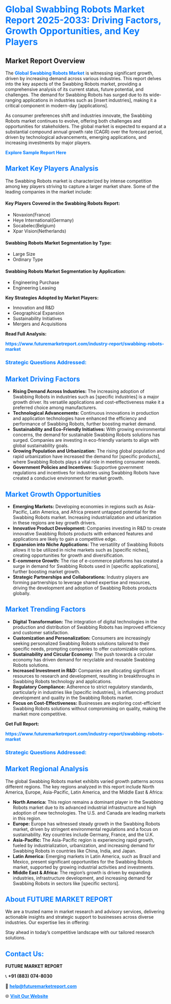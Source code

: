 <h1 style="color: #007BFF;">Global Swabbing Robots Market Report 2025-2033: Driving Factors, Growth Opportunities, and Key Players</h1>

<section id="overview">
<h2>Market Report Overview</h2>
<p>The <a href="https://www.futuremarketreport.com/industry-report/swabbing-robots-market" style="color: #007BFF; text-decoration: none;"><strong>Global Swabbing Robots Market</strong></a> is witnessing significant growth, driven by increasing demand across various industries. This report delves into the key aspects of the Swabbing Robots market, providing a comprehensive analysis of its current status, future potential, and challenges. The demand for Swabbing Robots has surged due to its wide-ranging applications in industries such as [insert industries], making it a critical component in modern-day [applications].</p>
<p>As consumer preferences shift and industries innovate, the Swabbing Robots market continues to evolve, offering both challenges and opportunities for stakeholders. The global market is expected to expand at a substantial compound annual growth rate (CAGR) over the forecast period, driven by technological advancements, emerging applications, and increasing investments by major players.</p>
</section>

<section id="overview">
<p><a href="https://www.futuremarketreport.com/request-sample/reportId=40889" style="color: #007BFF; text-decoration: none;"><strong>Explore Sample Report Here</strong></a></p>
</section>

<section id="key-players">
<h2 style="color: #007BFF;">Market Key Players Analysis</h2>
<p>The Swabbing Robots market is characterized by intense competition among key players striving to capture a larger market share. Some of the leading companies in the market include:</p>
<h4>Key Players Covered in the Swabbing Robots Report:</h4>
<ul><li>Novaxion(France)</li><li>Heye International(Germany)</li><li>Socabelec(Belgium)</li><li>Xpar Vision(Netherlands)</li></ul>
<h4>Swabbing Robots Market Segmentation by Type:</h4>
<ul><li>Large Size</li><li>Ordinary Type</li></ul>

<h4>Swabbing Robots Market Segmentation by Application:</h4>
<ul><li>Engineering Purchase</li><li>Engineering Leasing</li></ul>
<p><strong>Key Strategies Adopted by Market Players:</strong></p>
<ul>
<li>Innovation and R&D</li>
<li>Geographical Expansion</li>
<li>Sustainability Initiatives</li>
<li>Mergers and Acquisitions</li>
</ul>
</section>

<section>
<p><strong>Read Full Analysis: </strong></p><a href="https://www.futuremarketreport.com/industry-report/swabbing-robots-market" style="color: #007BFF; text-decoration: none;"><strong>https://www.futuremarketreport.com/industry-report/swabbing-robots-market</strong></a>
<h3 style="color: #007BFF;">Strategic Questions Addressed:</h3>
</section>

<section id="driving-factors">
<h2 style="color: #007BFF;">Market Driving Factors</h2>
<ul>
<li><strong>Rising Demand Across Industries:</strong> The increasing adoption of Swabbing Robots in industries such as [specific industries] is a major growth driver. Its versatile applications and cost-effectiveness make it a preferred choice among manufacturers.</li>
<li><strong>Technological Advancements:</strong> Continuous innovations in production and application technologies have enhanced the efficiency and performance of Swabbing Robots, further boosting market demand.</li>
<li><strong>Sustainability and Eco-Friendly Initiatives:</strong> With growing environmental concerns, the demand for sustainable Swabbing Robots solutions has surged. Companies are investing in eco-friendly variants to align with global sustainability goals.</li>
<li><strong>Growing Population and Urbanization:</strong> The rising global population and rapid urbanization have increased the demand for [specific products], where Swabbing Robots plays a vital role in meeting consumer needs.</li>
<li><strong>Government Policies and Incentives:</strong> Supportive government regulations and incentives for industries using Swabbing Robots have created a conducive environment for market growth.</li>
</ul>
</section>

<section id="growth-opportunities">
<h2 style="color: #007BFF;">Market Growth Opportunities</h2>
<ul>
<li><strong>Emerging Markets:</strong> Developing economies in regions such as Asia-Pacific, Latin America, and Africa present untapped potential for the Swabbing Robots market. Increasing industrialization and urbanization in these regions are key growth drivers.</li>
<li><strong>Innovative Product Development:</strong> Companies investing in R&D to create innovative Swabbing Robots products with enhanced features and applications are likely to gain a competitive edge.</li>
<li><strong>Expansion into Niche Applications:</strong> The versatility of Swabbing Robots allows it to be utilized in niche markets such as [specific niches], creating opportunities for growth and diversification.</li>
<li><strong>E-commerce Growth:</strong> The rise of e-commerce platforms has created a surge in demand for Swabbing Robots used in [specific applications], further boosting market growth.</li>
<li><strong>Strategic Partnerships and Collaborations:</strong> Industry players are forming partnerships to leverage shared expertise and resources, driving the development and adoption of Swabbing Robots products globally.</li>
</ul>
</section>

<section id="trending-factors">
<h2 style="color: #007BFF;">Market Trending Factors</h2>
<ul>
<li><strong>Digital Transformation:</strong> The integration of digital technologies in the production and distribution of Swabbing Robots has improved efficiency and customer satisfaction.</li>
<li><strong>Customization and Personalization:</strong> Consumers are increasingly seeking personalized Swabbing Robots solutions tailored to their specific needs, prompting companies to offer customizable options.</li>
<li><strong>Sustainability and Circular Economy:</strong> The push towards a circular economy has driven demand for recyclable and reusable Swabbing Robots solutions.</li>
<li><strong>Increased Investment in R&D:</strong> Companies are allocating significant resources to research and development, resulting in breakthroughs in Swabbing Robots technology and applications.</li>
<li><strong>Regulatory Compliance:</strong> Adherence to strict regulatory standards, particularly in industries like [specific industries], is influencing product development and quality in the Swabbing Robots market.</li>
<li><strong>Focus on Cost-Effectiveness:</strong> Businesses are exploring cost-efficient Swabbing Robots solutions without compromising on quality, making the market more competitive.</li>
</ul>
</section>

<section>
<p><strong>Get Full Report: </strong></p><a href="https://www.futuremarketreport.com/industry-report/swabbing-robots-market" style="color: #007BFF; text-decoration: none;"><strong>https://www.futuremarketreport.com/industry-report/swabbing-robots-market</strong></a>
<h3 style="color: #007BFF;">Strategic Questions Addressed:</h3>
</section>


<section id="regional-analysis">
<h2 style="color: #007BFF;">Market Regional Analysis</h2>
<p>The global Swabbing Robots market exhibits varied growth patterns across different regions. The key regions analyzed in this report include North America, Europe, Asia-Pacific, Latin America, and the Middle East & Africa:</p>
<ul>
<li><strong>North America:</strong> This region remains a dominant player in the Swabbing Robots market due to its advanced industrial infrastructure and high adoption of new technologies. The U.S. and Canada are leading markets in this region.</li>
<li><strong>Europe:</strong> Europe has witnessed steady growth in the Swabbing Robots market, driven by stringent environmental regulations and a focus on sustainability. Key countries include Germany, France, and the U.K.</li>
<li><strong>Asia-Pacific:</strong> The Asia-Pacific region is experiencing rapid growth, fueled by industrialization, urbanization, and increasing demand for Swabbing Robots in countries like China, India, and Japan.</li>
<li><strong>Latin America:</strong> Emerging markets in Latin America, such as Brazil and Mexico, present significant opportunities for the Swabbing Robots market, supported by growing industrial activities and investments.</li>
<li><strong>Middle East & Africa:</strong> The region’s growth is driven by expanding industries, infrastructure development, and increasing demand for Swabbing Robots in sectors like [specific sectors].</li>
</ul>
</section>

<footer>
<h2 style="color: #007BFF;">About FUTURE MARKET REPORT</h2>
<p>We are a trusted name in market research and advisory services, delivering actionable insights and strategic support to businesses across diverse industries. Our expertise lies in offering:</p>

<p>Stay ahead in today’s competitive landscape with our tailored research solutions.</p>

<h2 style="color: #007BFF;">Contact Us:</h2>
<p><strong>FUTURE MARKET REPORT</strong></p>
<p>📞 <strong>+91 (883) 074-8030</strong></p>
<p>📧 <strong><a href="mailto:help@futuremarketreport.com" style="color: #007BFF;">help@futuremarketreport.com</a></strong></p>
<p>🌐 <strong><a href="https://www.futuremarketreport.com/" style="color: #007BFF;">Visit Our Website</a></strong></p>
</footer>